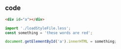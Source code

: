 ## code
```html
<div id="a"></div>
```

```javascript
import './loadStyleFile.less';
const something = 'these words are red';

document.getElementById('a').innerHTML = something;
```

